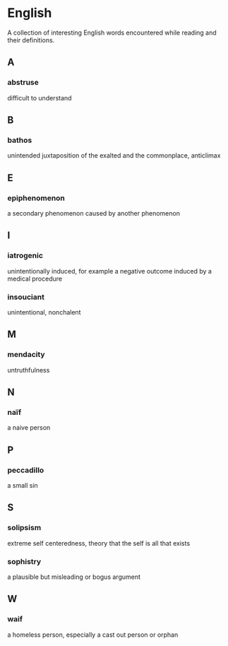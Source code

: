 # English

A collection of interesting English words encountered while reading and their definitions.

## A

### abstruse
difficult to understand

## B

### bathos
unintended juxtaposition of the exalted and the commonplace, anticlimax

## E

### epiphenomenon
a secondary phenomenon caused by another phenomenon

## I

### iatrogenic 
unintentionally induced, for example a negative outcome induced by a medical procedure

### insouciant
unintentional, nonchalent

## M

### mendacity
untruthfulness

## N

### naïf 
a naive person

## P

### peccadillo
a small sin

## S

### solipsism
extreme self centeredness, theory that the self is all that exists

### sophistry
a plausible but misleading or bogus argument

## W

### waif
a homeless person, especially a cast out person or orphan

